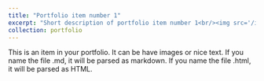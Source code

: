 ```yaml
---
title: "Portfolio item number 1"
excerpt: "Short description of portfolio item number 1<br/><img src='/images/Table tennis.png'>"
collection: portfolio
---
```


This is an item in your portfolio. It can be have images or nice text. If you name the file .md, it will be parsed as markdown. If you name the file .html, it will be parsed as HTML. 
